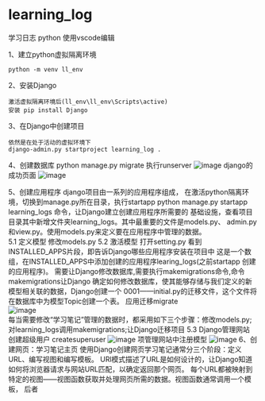 # learning_log

学习日志 python
使用vscode编辑

1、建立python虚拟隔离环境

    python -m venv ll_env
    
2、安装Django

    激活虚拟隔离环境后(ll_env\ll_env\Scripts\active)
    安装 pip install Django
3、在Django中创建项目

    依然是在处于活动的虚拟环境下
    django-admin.py startproject learning_log .
    
4、创建数据库
    python manage.py migrate
    执行runserver
    ![image](https://github.com/yutao-turbo/learning_log/blob/master/image-dev/runserver.png)
    django的成功页面
    ![image](https://github.com/yutao-turbo/learning_log/blob/master/image-dev/django-welcome.png)
    
5、创建应用程序
    django项目由一系列的应用程序组成，
    在激活python隔离环境，切换到manage.py所在目录，执行startapp
    python manage.py startapp learning_logs 命令，让Django建立创建应用程序所需要的
    基础设施，查看项目目录其中新增文件夹learning_logs。其中最重要的文件是models.py、
    admin.py和view.py。使用models.py来定义要在应用程序中管理的数据。   
    5.1 定义模型
        修改models.py
    5.2 激活模型
        打开setting.py 看到INSTALLED_APPS片段，即告诉Django哪些应用程序安装在项目中
        这是一个数组，在INSTALLED_APPS中添加创建的应用程序learing_logs(之前startapp
        创建的应用程序)。
        需要让Django修改数据库,需要执行makemigrations命令,命令makemigrations让Django
        确定如何修改数据库，使其能够存储与我们定义的新模型相关联的数据，Django创建一个
        0001——initial.py的迁移文件，这个文件将在数据库中为模型Topic创建一个表。
        应用迁移migrate   
        ![image](https://github.com/yutao-turbo/learning_log/blob/master/image-dev/migrate.png)  
        每当需要修改“学习笔记”管理的数据时，都采用如下三个步骤：修改models.py;
        对learning_logs调用makemigrations;让Django迁移项目
    5.3 Django管理网站
        创建超级用户
        createsuperuser
        ![image](https://github.com/yutao-turbo/learning_log/blob/master/image-dev/createsuperuser.png)
        项管理网站中注册模型
        ![image](https://github.com/yutao-turbo/learning_log/blob/master/image-dev/admin_welcome.png)
6、创建网页：学习笔记主页
    使用Django创建网页学习笔记通常分三个阶段：定义URL、编写视图和编写模板。
    URl模式描述了URL是如何设计的，让Django知道如何将浏览器请求与网站URL匹配，以确定返回那个网页。
    每个URL都被映射到特定的视图——视图函数获取并处理网页所需的数据。视图函数通常调用一个模板，
    后者


